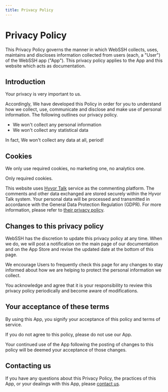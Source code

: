 ```yaml
---
title: Privacy Policy
---
```


# Privacy Policy
This Privacy Policy governs the manner in which WebSSH collects, uses, maintains and discloses information collected from users (each, a "User") of the WebSSH app ("App"). This privacy policy applies to the App and this website which acts as documentation.

## Introduction 
Your privacy is very important to us. 

Accordingly, We have developed this Policy in order for you to understand how we collect, use, communicate and disclose and make use of personal information. The following outlines our privacy policy. 

* We won't collect any personal information
* We won't collect any statistical data

In fact, We won't collect any data at all, period!

## Cookies
We only use required cookies, no marketing one, no analytics one. 

Only required cookies.

This website uses <a href="https://talk.hyvor.com" target="_blank" rel="noopener noreferrer">Hyvor Talk</a> service as the commenting platform. The comments and other data exchanged are stored securely within the Hyvor Talk system. Your personal data will be processed and transmitted in accordance with the General Data Protection Regulation (GDPR). For more information, please refer to <a href="https://talk.hyvor.com/docs/privacy" target="_blank" rel="noopener noreferrer">their privacy policy</a>.

## Changes to this privacy policy
WebSSH has the discretion to update this privacy policy at any time. When we do, we will post a notification on the main page of our documentation and on the App Store and revise the updated date at the bottom of this page. 

We encourage Users to frequently check this page for any changes to stay informed about how we are helping to protect the personal information we collect. 

You acknowledge and agree that it is your responsibility to review this privacy policy periodically and become aware of modifications.

## Your acceptance of these terms
By using this App, you signify your acceptance of this policy and terms of service. 

If you do not agree to this policy, please do not use our App. 

Your continued use of the App following the posting of changes to this policy will be deemed your acceptance of those changes.

## Contacting us
If you have any questions about this Privacy Policy, the practices of this App, or your dealings with this App, please [contact us](mailto:team@webssh.net).